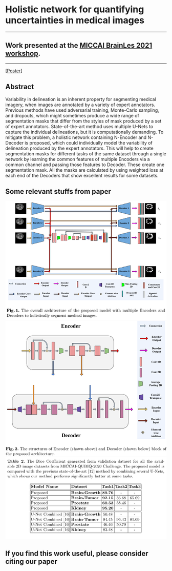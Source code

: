 # Holistic network for quantifying uncertainties in medical images
***
## Work presented at the [MICCAI BrainLes 2021 workshop](https://www.brainlesion-workshop.org/).
***
[[Poster](https://jimut123.github.io/publications/MICCAI_QUBIQ_21/Jimut_Bahan_Pal_QUBIQ_MICCAI.pdf)]

## Abstract

Variability in delineation is an inherent property for segmenting medical imagery, when images are annotated by a variety of expert annotators. Previous methods have used adversarial training, Monte-Carlo sampling, and dropouts, which might sometimes produce a wide range of segmentation masks that differ from the styles of mask produced by a set of expert annotators. State-of-the-art method uses multiple U-Nets to capture the individual delineations, but it is computationally demanding. To mitigate this problem, a holistic network containing N-Encoder and N-Decoder is proposed, which could individually model the variability of delineation produced by the expert annotators. This will help to create segmentation masks for different tasks of the same dataset through a single network by learning the common features of multiple Encoders via a common channel and passing those features to Decoder. These create one segmentation mask. All the masks are calculated by using weighted loss at each end of the Decoders that show excellent results for some datasets. 





## Some relevant stuffs from paper

<center>
  <img src="https://github.com/Jimut123/MICCAI_QUBIQ_21/raw/main/assets/holistic_network.png">
  <img src="https://github.com/Jimut123/MICCAI_QUBIQ_21/raw/main/assets/enc_dec.png">
  <img src="https://github.com/Jimut123/MICCAI_QUBIQ_21/raw/main/assets/results_table.png">
</center>



## If you find this work useful, please consider citing our paper 

```

```
